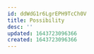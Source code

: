 ```yaml
---
id: ddWdG1r6LgrEPH9TcCh0V
title: Possibility
desc: ''
updated: 1643723096366
created: 1643723096366
---
```


